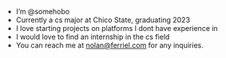 - I’m @somehobo
- Currently a cs major at Chico State, graduating 2023
- I love starting projects on platforms I dont have experience in
- I would love to find an internship in the cs field
- You can reach me at nolan@ferriel.com for any inquiries.
